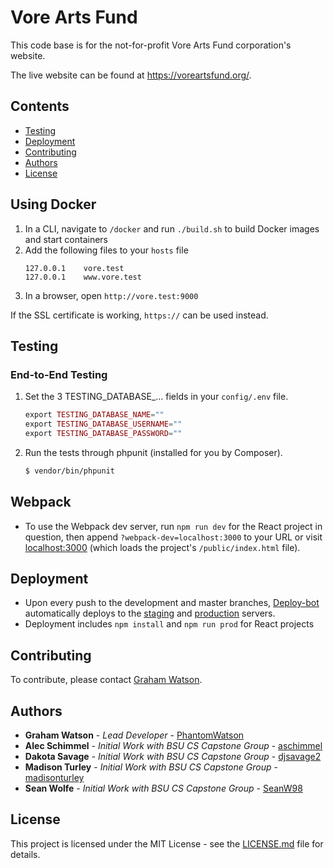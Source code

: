 # Vore Arts Fund

This code base is for the not-for-profit Vore Arts Fund corporation's website.

The live website can be found at https://voreartsfund.org/.

## Contents

- [Testing](#testing)
- [Deployment](#deployment)
- [Contributing](#contributing)
- [Authors](#authors)
- [License](#license)

## Using Docker
1. In a CLI, navigate to `/docker` and run `./build.sh` to build Docker images and start containers
1. Add the following files to your `hosts` file
   ```
   127.0.0.1	vore.test
   127.0.0.1	www.vore.test
   ```
1. In a browser, open `http://vore.test:9000`

If the SSL certificate is working, `https://` can be used instead.

## Testing

### End-to-End Testing

1. Set the 3 TESTING_DATABASE_... fields in your `config/.env` file.
    ```php
    export TESTING_DATABASE_NAME=""
    export TESTING_DATABASE_USERNAME=""
    export TESTING_DATABASE_PASSWORD=""
    ```
1. Run the tests through phpunit (installed for you by Composer).
    ```bash
    $ vendor/bin/phpunit
    ```

## Webpack
- To use the Webpack dev server, run `npm run dev` for the React project in question, then append
  `?webpack-dev=localhost:3000` to your URL or visit [localhost:3000](http://localhost:3000) (which loads the project's
  `/public/index.html` file).

## Deployment

- Upon every push to the development and master branches, [Deploy-bot](https://github.com/PhantomWatson/deploybot)
automatically deploys to the [staging](https://staging.voreartsfund.org/) and [production](https://voreartsfund.org/)
servers.
- Deployment includes `npm install` and `npm run prod` for React projects

## Contributing

To contribute, please contact [Graham Watson](mailto:graham@phantomwatson.com).

## Authors

- **Graham Watson** - *Lead Developer* - [PhantomWatson](https://github.com/PhantomWatson)
- **Alec Schimmel** - *Initial Work with BSU CS Capstone Group* - [aschimmel](https://github.com/aschimmel)
- **Dakota Savage** - *Initial Work with BSU CS Capstone Group* - [djsavage2](https://github.com/djsavage2)
- **Madison Turley** - *Initial Work with BSU CS Capstone Group* - [madisonturley](https://github.com/madisonturley)
- **Sean Wolfe** - *Initial Work with BSU CS Capstone Group* - [SeanW98](https://github.com/SeanW98)

## License

This project is licensed under the MIT License - see the [LICENSE.md](https://github.com/BallStateCBER/vore-arts-fund/LICENSE.md) file for details.
